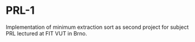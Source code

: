# PRL-1
Implementation of minimum extraction sort as second project for subject PRL lectured at FIT VUT in Brno.
